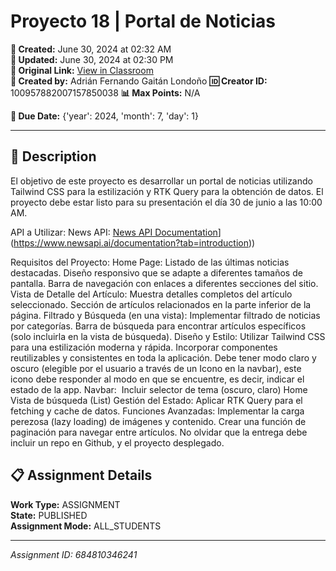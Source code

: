 # Proyecto 18 | Portal de Noticias

**📅 Created:** June 30, 2024 at 02:32 AM  
**📅 Updated:** June 30, 2024 at 02:30 PM  
**🔗 Original Link:** [View in Classroom](https://classroom.google.com/c/Njk1MDgxNzAyMTIx/a/Njg0ODEwMzQ2MjQx/details)  
**👤 Created by:** Adrián Fernando Gaitán Londoño
**🆔 Creator ID:** 100957882007157850038
**📊 Max Points:** N/A  

**📅 Due Date:** {'year': 2024, 'month': 7, 'day': 1}

---

## 📝 Description

El objetivo de este proyecto es desarrollar un portal de noticias utilizando Tailwind CSS para la estilización y RTK Query para la obtención de datos. El proyecto debe estar listo para su presentación el día 30 de junio a las 10:00 AM.

API a Utilizar:
News API: [News API Documentation]([https://www.newsapi.ai/documentation?tab=introduction)](https://www.newsapi.ai/documentation?tab=introduction))

Requisitos del Proyecto:
Home Page:
Listado de las últimas noticias destacadas.
Diseño responsivo que se adapte a diferentes tamaños de pantalla.
Barra de navegación con enlaces a diferentes secciones del sitio.
Vista de Detalle del Artículo:
Muestra detalles completos del artículo seleccionado.
Sección de artículos relacionados en la parte inferior de la página.
Filtrado y Búsqueda (en una vista):
Implementar filtrado de noticias por categorías.
Barra de búsqueda para encontrar artículos específicos (solo incluirla en la vista de búsqueda).
Diseño y Estilo:
Utilizar Tailwind CSS para una estilización moderna y rápida.
Incorporar componentes reutilizables y consistentes en toda la aplicación.
Debe tener modo claro y oscuro (elegible por el usuario a través de un Icono en la navbar), este icono debe responder al modo en que se encuentre, es decir, indicar el estado de la app.
Navbar: 
Incluir selector de tema (oscuro, claro)
Home
Vista de búsqueda (List)
Gestión del Estado:
Aplicar RTK Query para el fetching y cache de datos.
Funciones Avanzadas:
Implementar la carga perezosa (lazy loading) de imágenes y contenido.
Crear una función de paginación para navegar entre artículos.
No olvidar que la entrega debe incluir un repo en Github, y el proyecto desplegado.



## 📋 Assignment Details

**Work Type:** ASSIGNMENT  
**State:** PUBLISHED  
**Assignment Mode:** ALL_STUDENTS

---

*Assignment ID: 684810346241*
